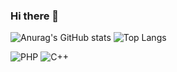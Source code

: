 ### Hi there 👋
![Anurag's GitHub stats](https://github-readme-stats.vercel.app/api?username=matheuslopesduarte&show_icons=true&theme=transparent)
![Top Langs](https://github-readme-stats.vercel.app/api/top-langs/?username=matheuslopesduarte&hide_progress=true)

![PHP](https://img.shields.io/badge/php-%23777BB4.svg?style=for-the-badge&logo=php&logoColor=white)
![C++](https://img.shields.io/badge/c++-%2300599C.svg?style=for-the-badge&logo=c%2B%2B&logoColor=white)
